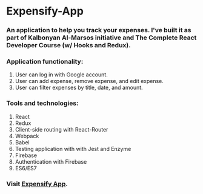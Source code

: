 # Expensify-App

### An application to help you track your expenses. I've built it as part of Kalbonyan Al-Marsos initiative and The Complete React Developer Course (w/ Hooks and Redux).

### Application functionality:
1. User can log in with Google account.
2. User can add expense, remove expense, and edit expense.
3. User can filter expenses by title, date, and amount.

### Tools and technologies:
1. React
2. Redux
3. Client-side routing with React-Router
4. Webpack
5. Babel
6. Testing application with with Jest and Enzyme
7. Firebase
8. Authentication with Firebase
9. ES6/ES7

### Visit [Expensify App](https://expenses-tracked.herokuapp.com/).
